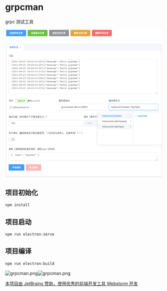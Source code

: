 # grpcman

grpc 测试工具

![grpcman.png](./img/grpcman.png)

## 项目初始化

```bash
npm install
```

## 项目启动

```bash
npm run electron:serve
```

## 项目编译

```bash
npm run electron:build
```

<img title="" src="file:///Users/zhaochenyue/Library/Application%20Support/marktext/images/da0bae26907b6c9a432935ae5f09e3c02bbf9555.png" alt="grpcman.png" width="168"><img title="" src="file:///Users/zhaochenyue/Library/Application Support/marktext/images/831a5a8efcc86b9f54911acef3ea2342dca5d0f7.png" alt="grpcman.png" width="106">

[本项目由 JetBrains 赞助，使用优秀的前端开发工具 Webstorm 开发 ](https://www.jetbrains.com/?from=grpcman)
